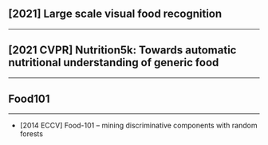 ## [2021] Large scale visual food recognition
----

## [2021 CVPR] Nutrition5k: Towards automatic nutritional understanding of generic food
----

## Food101
----
- [2014 ECCV] Food-101 – mining discriminative components with random forests


